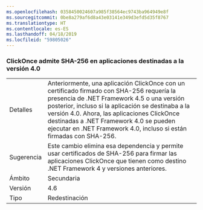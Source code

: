 ```yaml
---
ms.openlocfilehash: 0358450024607a985f38564ec9743ba964949e8f
ms.sourcegitcommit: 0be8a279af6d8a43e03141e349d3efd5d35f8767
ms.translationtype: HT
ms.contentlocale: es-ES
ms.lasthandoff: 04/18/2019
ms.locfileid: "59805026"
---
```

### <a name="clickonce-supports-sha-256-on-40-targeted-apps"></a>ClickOnce admite SHA-256 en aplicaciones destinadas a la versión 4.0

|   |   |
|---|---|
|Detalles|Anteriormente, una aplicación ClickOnce con un certificado firmado con SHA-256 requería la presencia de .NET Framework 4.5 o una versión posterior, incluso si la aplicación se destinaba a la versión 4.0. Ahora, las aplicaciones ClickOnce destinadas a .NET Framework 4.0 se pueden ejecutar en .NET Framework 4.0, incluso si están firmadas con SHA-256.|
|Sugerencia|Este cambio elimina esa dependencia y permite usar certificados de SHA-256 para firmar las aplicaciones ClickOnce que tienen como destino .NET Framework 4 y versiones anteriores.|
|Ámbito|Secundaria|
|Versión|4.6|
|Tipo|Redestinación|
